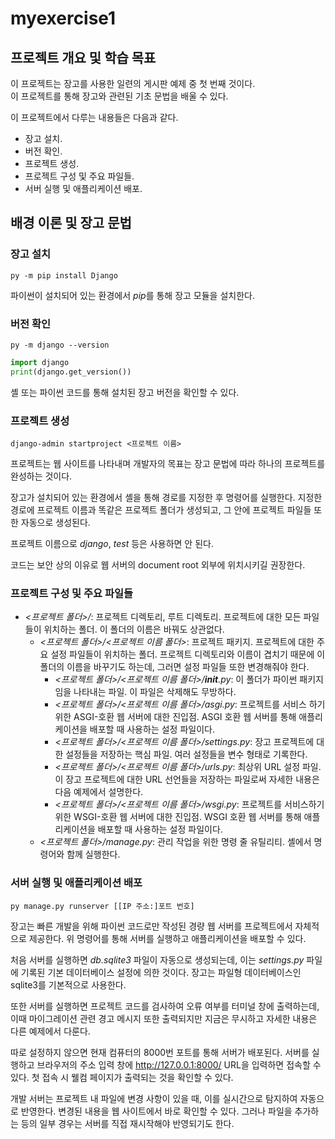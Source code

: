 # **myexercise1**

## 프로젝트 개요 및 학습 목표

이 프로젝트는 장고를 사용한 일련의 게시판 예제 중 첫 번째 것이다.  
이 프로젝트를 통해 장고와 관련된 기초 문법을 배울 수 있다.

이 프로젝트에서 다루는 내용들은 다음과 같다.

- 장고 설치.
- 버전 확인.
- 프로젝트 생성.
- 프로젝트 구성 및 주요 파일들.
- 서버 실행 및 애플리케이션 배포.


## 배경 이론 및 장고 문법

### 장고 설치

```shell
py -m pip install Django
```

파이썬이 설치되어 있는 환경에서 *pip*를 통해 장고 모듈을 설치한다.

### 버전 확인

```shell
py -m django --version
```

```python
import django
print(django.get_version())
```

셸 또는 파이썬 코드를 통해 설치된 장고 버전을 확인할 수 있다.

### 프로젝트 생성

```shell
django-admin startproject <프로젝트 이름>
```

프로젝트는 웹 사이트를 나타내며 개발자의 목표는 장고 문법에 따라 하나의 프로젝트를 완성하는 것이다.

장고가 설치되어 있는 환경에서 셸을 통해 경로를 지정한 후 명령어를 실행한다. 지정한 경로에 프로젝트 이름과 똑같은 프로젝트 폴더가 생성되고, 그 안에 프로젝트 파일들 또한 자동으로 생성된다.

프로젝트 이름으로 *django*, *test* 등은 사용하면 안 된다.

코드는 보안 상의 이유로 웹 서버의 document root 외부에 위치시키길 권장한다.

### 프로젝트 구성 및 주요 파일들

- *<프로젝트 폴더>/*: 프로젝트 디렉토리, 루트 디렉토리. 프로젝트에 대한 모든 파일들이 위치하는 폴더. 이 폴더의 이름은 바꿔도 상관없다.
  - *<프로젝트 폴더>/<프로젝트 이름 폴더>*: 프로젝트 패키지. 프로젝트에 대한 주요 설정 파일들이 위치하는 폴더. 프로젝트 디렉토리와 이름이 겹치기 때문에 이 폴더의 이름을 바꾸기도 하는데, 그러면 설정 파일들 또한 변경해줘야 한다.
    - *<프로젝트 폴더>/<프로젝트 이름 폴더>/__init__.py*: 이 폴더가 파이썬 패키지임을 나타내는 파일. 이 파일은 삭제해도 무방하다.
    - *<프로젝트 폴더>/<프로젝트 이름 폴더>/asgi.py*: 프로젝트를 서비스 하기 위한 ASGI-호환 웹 서버에 대한 진입점. ASGI 호환 웹 서버를 통해 애플리케이션을 배포할 때 사용하는 설정 파일이다.
    - *<프로젝트 폴더>/<프로젝트 이름 폴더>/settings.py*: 장고 프로젝트에 대한 설정들을 저장하는 핵심 파일. 여러 설정들을 변수 형태로 기록한다.
    - *<프로젝트 폴더>/<프로젝트 이름 폴더>/urls.py*: 최상위 URL 설정 파일. 이 장고 프로젝트에 대한 URL 선언들을 저장하는 파일로써 자세한 내용은 다음 예제에서 설명한다.
    - *<프로젝트 폴더>/<프로젝트 이름 폴더>/wsgi.py*: 프로젝트를 서비스하기 위한 WSGI-호환 웹 서버에 대한 진입점. WSGI 호환 웹 서버를 통해 애플리케이션을 배포할 때 사용하는 설정 파일이다.
  - *<프로젝트 폴더>/manage.py*: 관리 작업을 위한 명령 줄 유틸리티. 셸에서 명령어와 함께 실행한다.

### 서버 실행 및 애플리케이션 배포

```shell
py manage.py runserver [[IP 주소:]포트 번호]
```

장고는 빠른 개발을 위해 파이썬 코드로만 작성된 경량 웹 서버를 프로젝트에서 자체적으로 제공한다. 위 명령어를 통해 서버를 실행하고 애플리케이션을 배포할 수 있다.

처음 서버를 실행하면 *db.sqlite3* 파일이 자동으로 생성되는데, 이는 *settings.py* 파일에 기록된 기본 데이터베이스 설정에 의한 것이다. 장고는 파일형 데이터베이스인 sqlite3를 기본적으로 사용한다.

또한 서버를 실행하면 프로젝트 코드를 검사하여 오류 여부를 터미널 창에 출력하는데, 이때 마이그레이션 관련 경고 메시지 또한 출력되지만 지금은 무시하고 자세한 내용은 다른 예제에서 다룬다.

따로 설정하지 않으면 현재 컴퓨터의 8000번 포트를 통해 서버가 배포된다. 서버를 실행하고 브라우저의 주소 입력 창에 http://127.0.0.1:8000/ URL을 입력하면 접속할 수 있다. 첫 접속 시 웰컴 페이지가 출력되는 것을 확인할 수 있다.

개발 서버는 프로젝트 내 파일에 변경 사항이 있을 때, 이를 실시간으로 탐지하여 자동으로 반영한다. 변경된 내용을 웹 사이트에서 바로 확인할 수 있다. 그러나 파일을 추가하는 등의 일부 경우는 서버를 직접 재시작해야 반영되기도 한다.
